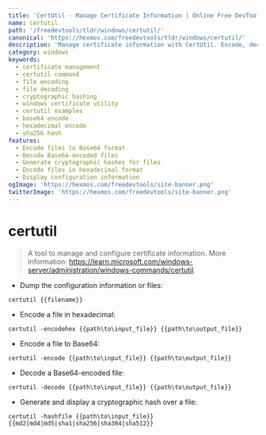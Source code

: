 ```yaml
---
title: 'CertUtil - Manage Certificate Information | Online Free DevTools by Hexmos'
name: certutil
path: '/freedevtools/tldr/windows/certutil/'
canonical: 'https://hexmos.com/freedevtools/tldr/windows/certutil/'
description: 'Manage certificate information with CertUtil. Encode, decode, and hash files for secure data handling using this command-line tool. Free online tool, no registration required.'
category: windows
keywords:
  - certificate management
  - certutil command
  - file encoding
  - file decoding
  - cryptographic hashing
  - windows certificate utility
  - certutil examples
  - base64 encode
  - hexadecimal encode
  - sha256 hash
features:
  - Encode files to Base64 format
  - Decode Base64-encoded files
  - Generate cryptographic hashes for files
  - Encode files in hexadecimal format
  - Display configuration information
ogImage: 'https://hexmos.com/freedevtools/site-banner.png'
twitterImage: 'https://hexmos.com/freedevtools/site-banner.png'
---
```


# certutil

> A tool to manage and configure certificate information.
> More information: <https://learn.microsoft.com/windows-server/administration/windows-commands/certutil>.

- Dump the configuration information or files:

`certutil {{filename}}`

- Encode a file in hexadecimal:

`certutil -encodehex {{path\to\input_file}} {{path\to\output_file}}`

- Encode a file to Base64:

`certutil -encode {{path\to\input_file}} {{path\to\output_file}}`

- Decode a Base64-encoded file:

`certutil -decode {{path\to\input_file}} {{path\to\output_file}}`

- Generate and display a cryptographic hash over a file:

`certutil -hashfile {{path\to\input_file}} {{md2|md4|md5|sha1|sha256|sha384|sha512}}`
